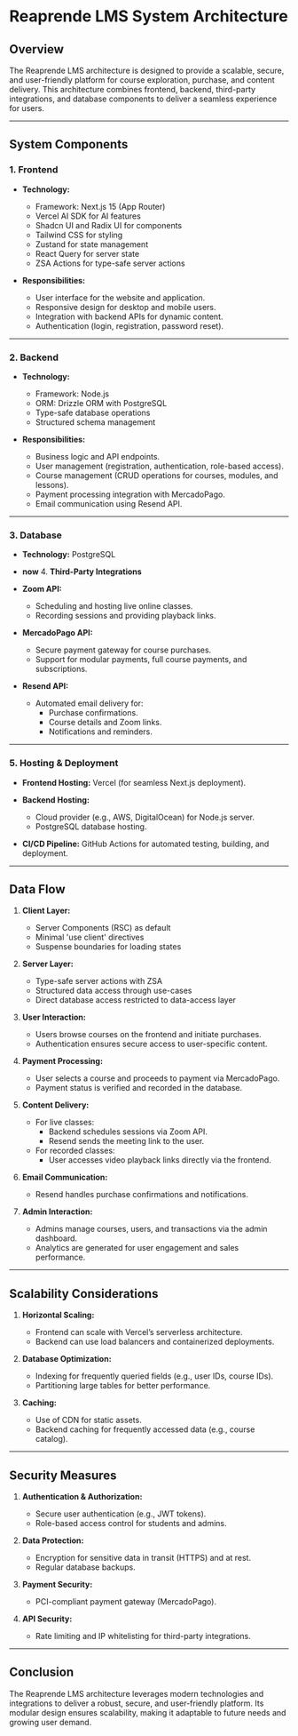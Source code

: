 # Reaprende LMS System Architecture

## Overview

The Reaprende LMS architecture is designed to provide a scalable, secure, and user-friendly platform for course exploration, purchase, and content delivery. This architecture combines frontend, backend, third-party integrations, and database components to deliver a seamless experience for users.

---

## System Components

### 1. **Frontend**

- **Technology:**

  - Framework: Next.js 15 (App Router)
  - Vercel AI SDK for AI features
  - Shadcn UI and Radix UI for components
  - Tailwind CSS for styling
  - Zustand for state management
  - React Query for server state
  - ZSA Actions for type-safe server actions

- **Responsibilities:**

  - User interface for the website and application.
  - Responsive design for desktop and mobile users.
  - Integration with backend APIs for dynamic content.
  - Authentication (login, registration, password reset).

---

### 2. **Backend**

- **Technology:**

  - Framework: Node.js
  - ORM: Drizzle ORM with PostgreSQL
  - Type-safe database operations
  - Structured schema management

- **Responsibilities:**

  - Business logic and API endpoints.
  - User management (registration, authentication, role-based access).
  - Course management (CRUD operations for courses, modules, and lessons).
  - Payment processing integration with MercadoPago.
  - Email communication using Resend API.

---

### 3. **Database**

- **Technology:** PostgreSQL

- **now** 4. **Third-Party Integrations**

* **Zoom API:**

  - Scheduling and hosting live online classes.
  - Recording sessions and providing playback links.

* **MercadoPago API:**

  - Secure payment gateway for course purchases.
  - Support for modular payments, full course payments, and subscriptions.

* **Resend API:**

  - Automated email delivery for:
    - Purchase confirmations.
    - Course details and Zoom links.
    - Notifications and reminders.

---

### 5. **Hosting & Deployment**

- **Frontend Hosting:** Vercel (for seamless Next.js deployment).

- **Backend Hosting:**

  - Cloud provider (e.g., AWS, DigitalOcean) for Node.js server.
  - PostgreSQL database hosting.

- **CI/CD Pipeline:** GitHub Actions for automated testing, building, and deployment.

---

## Data Flow

1. **Client Layer:**

   - Server Components (RSC) as default
   - Minimal 'use client' directives
   - Suspense boundaries for loading states

2. **Server Layer:**

   - Type-safe server actions with ZSA
   - Structured data access through use-cases
   - Direct database access restricted to data-access layer

3. **User Interaction:**

   - Users browse courses on the frontend and initiate purchases.
   - Authentication ensures secure access to user-specific content.

4. **Payment Processing:**

   - User selects a course and proceeds to payment via MercadoPago.
   - Payment status is verified and recorded in the database.

5. **Content Delivery:**

   - For live classes:
     - Backend schedules sessions via Zoom API.
     - Resend sends the meeting link to the user.
   - For recorded classes:
     - User accesses video playback links directly via the frontend.

6. **Email Communication:**

   - Resend handles purchase confirmations and notifications.

7. **Admin Interaction:**

   - Admins manage courses, users, and transactions via the admin dashboard.
   - Analytics are generated for user engagement and sales performance.

---

## Scalability Considerations

1. **Horizontal Scaling:**

   - Frontend can scale with Vercel’s serverless architecture.
   - Backend can use load balancers and containerized deployments.

2. **Database Optimization:**

   - Indexing for frequently queried fields (e.g., user IDs, course IDs).
   - Partitioning large tables for better performance.

3. **Caching:**

   - Use of CDN for static assets.
   - Backend caching for frequently accessed data (e.g., course catalog).

---

## Security Measures

1. **Authentication & Authorization:**

   - Secure user authentication (e.g., JWT tokens).
   - Role-based access control for students and admins.

2. **Data Protection:**

   - Encryption for sensitive data in transit (HTTPS) and at rest.
   - Regular database backups.

3. **Payment Security:**

   - PCI-compliant payment gateway (MercadoPago).

4. **API Security:**

   - Rate limiting and IP whitelisting for third-party integrations.

---

## Conclusion

The Reaprende LMS architecture leverages modern technologies and integrations to deliver a robust, secure, and user-friendly platform. Its modular design ensures scalability, making it adaptable to future needs and growing user demand.
